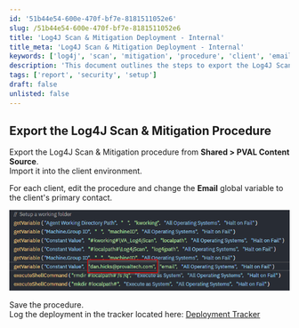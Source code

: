 ```yaml
---
id: '51b44e54-600e-470f-bf7e-8181511052e6'
slug: /51b44e54-600e-470f-bf7e-8181511052e6
title: 'Log4J Scan & Mitigation Deployment - Internal'
title_meta: 'Log4J Scan & Mitigation Deployment - Internal'
keywords: ['log4j', 'scan', 'mitigation', 'procedure', 'client', 'email', 'tracker']
description: 'This document outlines the steps to export the Log4J Scan & Mitigation procedure from the Shared > PVAL Content Source and import it into the client environment. It includes instructions on editing the procedure to update the email global variable to reflect the client’s primary contact and logging the deployment in the specified tracker.'
tags: ['report', 'security', 'setup']
draft: false
unlisted: false
---
```


## Export the Log4J Scan & Mitigation Procedure

Export the Log4J Scan & Mitigation procedure from **Shared > PVAL Content Source**.  
Import it into the client environment.  

For each client, edit the procedure and change the **Email** global variable to the client's primary contact.  

![Image](../../../static/img/Log4J-Scan-&-Mitigation-Deployment---Internal/image_1.png)  

Save the procedure.  
Log the deployment in the tracker located here: [Deployment Tracker](https://provaltech.sharepoint.com/:x:/s/ltadmin71/EQ8RZqNdHAtHsw641Bdh550BiC1_gQYbVSwLLfEEgSekEg?e=yRivZG)


